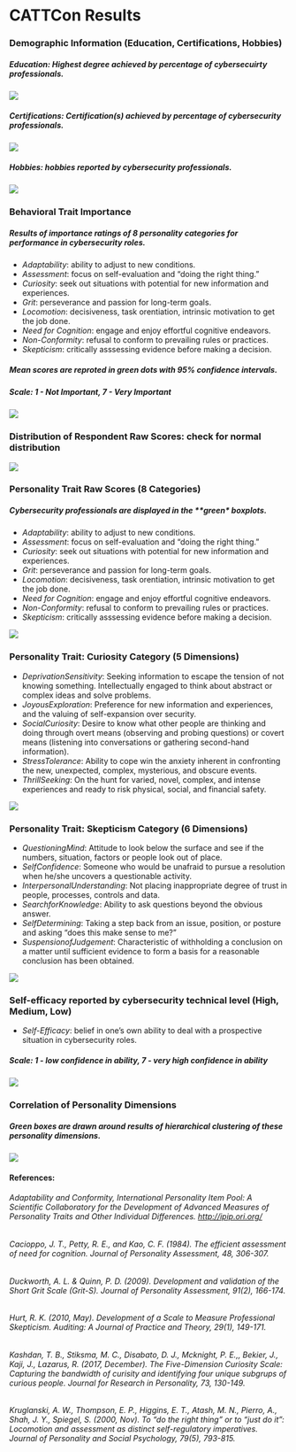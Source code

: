 CATTCon Results
================

### Demographic Information (Education, Certifications, Hobbies)

##### Education: Highest degree achieved by percentage of cybersecuirty professionals.

![](CATTCon_Personality_Dashboard_files/figure-gfm/unnamed-chunk-1-1.png)<!-- -->

##### Certifications: Certification(s) achieved by percentage of cybersecurity professionals.

![](CATTCon_Personality_Dashboard_files/figure-gfm/unnamed-chunk-2-1.png)<!-- -->

##### Hobbies: hobbies reported by cybersecurity professionals.

![](CATTCon_Personality_Dashboard_files/figure-gfm/unnamed-chunk-3-1.png)<!-- -->

### Behavioral Trait Importance

##### Results of **importance ratings** of 8 personality categories for performance in cybersecurity roles.

  - *Adaptability*: ability to adjust to new conditions.
  - *Assessment*: focus on self-evaluation and “doing the right thing.”
  - *Curiosity*: seek out situations with potential for new information
    and experiences.
  - *Grit*: perseverance and passion for long-term goals.
  - *Locomotion*: decisiveness, task orentiation, intrinsic motivation
    to get the job done.
  - *Need for Cognition*: engage and enjoy effortful cognitive
    endeavors.
  - *Non-Conformity*: refusal to conform to prevailing rules or
    practices.
  - *Skepticism*: critically asssessing evidence before making a
    decision.

##### Mean scores are reproted in green dots with 95% confidence intervals.

##### **Scale: 1 - Not Important, 7 - Very Important**

![](CATTCon_Personality_Dashboard_files/figure-gfm/unnamed-chunk-4-1.png)<!-- -->

### Distribution of Respondent Raw Scores: check for normal distribution

![](CATTCon_Personality_Dashboard_files/figure-gfm/unnamed-chunk-5-1.png)<!-- -->

### Personality Trait Raw Scores (8 Categories)

##### Cybersecurity professionals are displayed in the \*\*green\* boxplots.

  - *Adaptability*: ability to adjust to new conditions.
  - *Assessment*: focus on self-evaluation and “doing the right thing.”
  - *Curiosity*: seek out situations with potential for new information
    and experiences.
  - *Grit*: perseverance and passion for long-term goals.
  - *Locomotion*: decisiveness, task orentiation, intrinsic motivation
    to get the job done.
  - *Need for Cognition*: engage and enjoy effortful cognitive
    endeavors.
  - *Non-Conformity*: refusal to conform to prevailing rules or
    practices.
  - *Skepticism*: critically asssessing evidence before making a
    decision.

![](CATTCon_Personality_Dashboard_files/figure-gfm/unnamed-chunk-6-1.png)<!-- -->

### Personality Trait: Curiosity Category (5 Dimensions)

  - *DeprivationSensitivity*: Seeking information to escape the tension
    of not knowing something. Intellectually engaged to think about
    abstract or complex ideas and solve problems.
  - *JoyousExploration*: Preference for new information and experiences,
    and the valuing of self-expansion over security.
  - *SocialCuriosity*: Desire to know what other people are thinking and
    doing through overt means (observing and probing questions) or
    covert means (listening into conversations or gathering second-hand
    information).  
  - *StressTolerance*: Ability to cope win the anxiety inherent in
    confronting the new, unexpected, complex, mysterious, and obscure
    events.
  - *ThrillSeeking*: On the hunt for varied, novel, complex, and intense
    experiences and ready to risk physical, social, and financial
    safety.

![](CATTCon_Personality_Dashboard_files/figure-gfm/unnamed-chunk-7-1.png)<!-- -->

### Personality Trait: Skepticism Category (6 Dimensions)

  - *QuestioningMind*: Attitude to look below the surface and see if the
    numbers, situation, factors or people look out of place.
  - *SelfConfidence*: Someone who would be unafraid to pursue a
    resolution when he/she uncovers a questionable activity.
  - *InterpersonalUnderstanding*: Not placing inappropriate degree of
    trust in people, processes, controls and data.
  - *SearchforKnowledge*: Ability to ask questions beyond the obvious
    answer.
  - *SelfDetermining*: Taking a step back from an issue, position, or
    posture and asking “does this make sense to me?”
  - *SuspensionofJudgement*: Characteristic of withholding a conclusion
    on a matter until sufficient evidence to form a basis for a
    reasonable conclusion has been obtained.

![](CATTCon_Personality_Dashboard_files/figure-gfm/unnamed-chunk-8-1.png)<!-- -->

### Self-efficacy reported by cybersecurity technical level (High, Medium, Low)

  - *Self-Efficacy*: belief in one’s own ability to deal with a
    prospective situation in cybersecurity roles.

##### **Scale: 1 - low confidence in ability, 7 - very high confidence in ability**

![](CATTCon_Personality_Dashboard_files/figure-gfm/unnamed-chunk-9-1.png)<!-- -->

### Correlation of Personality Dimensions

##### Green boxes are drawn around results of hierarchical clustering of these personality dimensions.

![](CATTCon_Personality_Dashboard_files/figure-gfm/unnamed-chunk-10-1.png)<!-- -->

#### References:

###### Adaptability and Conformity, International Personality Item Pool: A Scientific Collaboratory for the Development of Advanced Measures of Personality Traits and Other Individual Differences. <http://ipip.ori.org/>

###### Cacioppo, J. T., Petty, R. E., and Kao, C. F. (1984). The efficient assessment of need for cognition. *Journal of Personality Assessment*, 48, 306-307.

###### Duckworth, A. L. & Quinn, P. D. (2009). Development and validation of the Short Grit Scale (Grit-S). *Journal of Personality Assessment*, 91(2), 166-174.

###### Hurt, R. K. (2010, May). Development of a Scale to Measure Professional Skepticism. *Auditing: A Journal of Practice and Theory*, 29(1), 149-171.

###### Kashdan, T. B., Stiksma, M. C., Disabato, D. J., Mcknight, P. E.,, Bekier, J., Kaji, J., Lazarus, R. (2017, December). The Five-Dimension Curiosity Scale: Capturing the bandwidth of curisity and identifying four unique subgrups of curious people. *Journal for Research in Personality*, 73, 130-149.

###### Kruglanski, A. W., Thompson, E. P., Higgins, E. T., Atash, M. N., Pierro, A., Shah, J. Y., Spiegel, S. (2000, Nov). To “do the right thing” or to “just do it”: Locomotion and assessment as distinct self-regulatory imperatives. *Journal of Personality and Social Psychology*, 79(5), 793-815.
